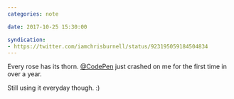 ```yaml
---
categories: note

date: 2017-10-25 15:30:00

syndication:
- https://twitter.com/iamchrisburnell/status/923195059184504834
---
```


Every rose has its thorn. <a rel="external" href="https://twitter.com/CodePen" title="CodePen on Twitter">@CodePen</a> just crashed on me for the first time in over a year.

Still using it everyday though. :)

